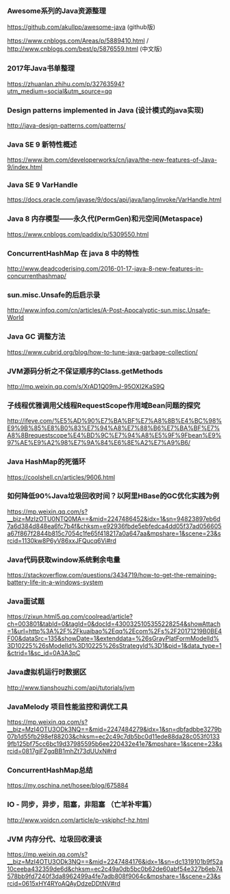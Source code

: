 ### Awesome系列的Java资源整理
https://github.com/akullpp/awesome-java (github版)

https://www.cnblogs.com/Areas/p/5889410.html / http://www.cnblogs.com/best/p/5876559.html (中文版)

### 2017年Java书单整理
https://zhuanlan.zhihu.com/p/32763594?utm_medium=social&utm_source=qq

### Design patterns implemented in Java (设计模式的java实现)
http://java-design-patterns.com/patterns/

### Java SE 9 新特性概述
https://www.ibm.com/developerworks/cn/java/the-new-features-of-Java-9/index.html

### Java SE 9 VarHandle
https://docs.oracle.com/javase/9/docs/api/java/lang/invoke/VarHandle.html

### Java 8 内存模型——永久代(PermGen)和元空间(Metaspace)
https://www.cnblogs.com/paddix/p/5309550.html

### ConcurrentHashMap 在 java 8 中的特性
http://www.deadcoderising.com/2016-01-17-java-8-new-features-in-concurrenthashmap/

### sun.misc.Unsafe的后启示录
http://www.infoq.com/cn/articles/A-Post-Apocalyptic-sun.misc.Unsafe-World

### Java GC 调整方法
https://www.cubrid.org/blog/how-to-tune-java-garbage-collection/

### JVM源码分析之不保证顺序的Class.getMethods 
http://mp.weixin.qq.com/s/XrAD1Q09mJ-95OXI2KaS9Q

### 子线程优雅调用父线程RequestScope作用域Bean问题的探究
http://ifeve.com/%E5%AD%90%E7%BA%BF%E7%A8%8B%E4%BC%98%E9%9B%85%E8%B0%83%E7%94%A8%E7%88%B6%E7%BA%BF%E7%A8%8Brequestscope%E4%BD%9C%E7%94%A8%E5%9F%9Fbean%E9%97%AE%E9%A2%98%E7%9A%84%E6%8E%A2%E7%A9%B6/

### Java HashMap的死循环
https://coolshell.cn/articles/9606.html

### 如何降低90%Java垃圾回收时间？以阿里HBase的GC优化实践为例
https://mp.weixin.qq.com/s?__biz=MzIzOTU0NTQ0MA==&mid=2247486452&idx=1&sn=94823897eb6d7a6d384d848ea6fc7b4f&chksm=e92936fbde5ebfedca4dd05f37ad056605a67f867f2844b815c7054c1fe65f418217a0a647aa&mpshare=1&scene=23&srcid=1130kw8P6yV86xxJFQucq6Vi#rd

### Java代码获取window系统剩余电量
https://stackoverflow.com/questions/3434719/how-to-get-the-remaining-battery-life-in-a-windows-system

### Java面试题
https://zixun.html5.qq.com/coolread/article?ch=003801&tabId=0&tagId=0&docId=4300325105355228254&showAttach=1&url=http%3A%2F%2Fkuaibao%2Eqq%2Ecom%2Fs%2F20171219B0BE4F00&dataSrc=135&showDate=1&extenddata=%26sGrayPlatFormModelId%3D10225%26sModelId%3D10225%26sStrategyId%3D1&pid=1&data_type=1&ctrid=1&sc_id=0A3A3pC

### Java虚拟机运行时数据区
http://www.tianshouzhi.com/api/tutorials/jvm

### JavaMelody 项目性能监控和调优工具
https://mp.weixin.qq.com/s?__biz=MzI4OTU3ODk3NQ==&mid=2247484279&idx=1&sn=dbfadbbe3279b07b1d55fb298ef88203&chksm=ec2c49c7db5bc0d11ede88da28c053f01339fb125bf75cc6bc19d37985595b6ee220432e41e7&mpshare=1&scene=23&srcid=0817giFZgqBB1mhZt73dUUxN#rd

###  ConcurrentHashMap总结
https://my.oschina.net/hosee/blog/675884

### IO - 同步，异步，阻塞，非阻塞 （亡羊补牢篇）
http://www.voidcn.com/article/p-vskiphcf-hz.html

### JVM 内存分代、垃圾回收漫谈
https://mp.weixin.qq.com/s?__biz=MzI4OTU3ODk3NQ==&mid=2247484176&idx=1&sn=dc1319101b9f52a10ceeba432359de6d&chksm=ec2c49a0db5bc0b62de60abf54e327b6eb74578bb9fd7240f3da8962499a4fe7adb808f9064c&mpshare=1&scene=23&srcid=0615xHY4RYoAQAyDdzeDDtNV#rd